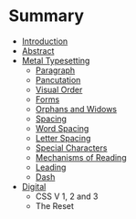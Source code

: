 # Summary

* [Introduction](README.md)
* [Abstract](abstract.md)
* [Metal Typesetting](metal_typesetting.md)
   * [Paragraph](paragraph.md)
   * [Pancutation](pancutation.md)
   * [Visual Order](visual_order.md)
   * [Forms](forms.md)
   * [Orphans and Widows](orphans_and_widows.md)
   * [Spacing](spacing.md)
   * [Word Spacing](word_spacing.md)
   * [Letter Spacing](letter_spacing.md)
   * [Special Characters](special_characters.md)
   * [Mechanisms of Reading](mechanisms_of_reading.md)
   * [Leading](leading.md)
   * [Dash](dash.md)
* [Digital](digital.md)
   * CSS V 1, 2 and 3
   * The Reset

